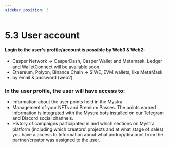 ```yaml
---
sidebar_position: 3
---
```


# 5.3 User account

#### Login to the user's profile/account is possible by Web3 & Web2:
- Casper Network -> CasperDash, Casper Wallet and Metamask. Ledger and WalletConnect will be available soon.
- Ethereum, Polyon, Binance Chain -> SIWE, EVM wallets, like MetaMask
- by email & password (web2)

### In the user profile, the user will have access to:
- Information about the user points held in the Mystra.
- Management of your NFTs and Premium Passes. The points earned information is integrated with the Mystra bots installed on our Telegram and Discord social channels.
- History of campaigns participated in and which sections on Mystra platform (including which creators' projects and at what stage of sales) you have a access to 
Information about what airdrop/discount from the partner/creator was assigned to the user.
